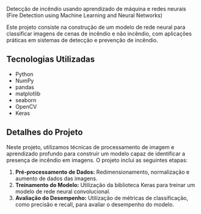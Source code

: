Detecção de incêndio usando aprendizado de máquina e redes neurais
(Fire Detection using Machine Learning and Neural Networks)

Este projeto consiste na construção de um modelo de rede neural para classificar imagens de cenas de incêndio e não incêndio, com aplicações práticas em sistemas de detecção e prevenção de incêndio.

## Tecnologias Utilizadas

- Python
- NumPy
- pandas
- matplotlib
- seaborn
- OpenCV
- Keras

## Detalhes do Projeto

Neste projeto, utilizamos técnicas de processamento de imagem e aprendizado profundo para construir um modelo capaz de identificar a presença de incêndio em imagens. O projeto inclui as seguintes etapas:

1. **Pré-processamento de Dados:** Redimensionamento, normalização e aumento de dados das imagens.
2. **Treinamento do Modelo:** Utilização da biblioteca Keras para treinar um modelo de rede neural convolucional.
3. **Avaliação do Desempenho:** Utilização de métricas de classificação, como precisão e recall, para avaliar o desempenho do modelo.
